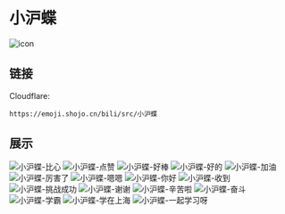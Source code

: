 # 小沪蝶
![icon](https://emoji.shojo.cn/bili/src/小沪蝶/icon.png)
## 链接
Cloudflare:
```
https://emoji.shojo.cn/bili/src/小沪蝶
```
## 展示
![小沪蝶-比心](https://emoji.shojo.cn/bili/src/小沪蝶/小沪蝶-比心.png)
![小沪蝶-点赞](https://emoji.shojo.cn/bili/src/小沪蝶/小沪蝶-点赞.png)
![小沪蝶-好棒](https://emoji.shojo.cn/bili/src/小沪蝶/小沪蝶-好棒.png)
![小沪蝶-好的](https://emoji.shojo.cn/bili/src/小沪蝶/小沪蝶-好的.png)
![小沪蝶-加油](https://emoji.shojo.cn/bili/src/小沪蝶/小沪蝶-加油.png)
![小沪蝶-厉害了](https://emoji.shojo.cn/bili/src/小沪蝶/小沪蝶-厉害了.png)
![小沪蝶-嗯嗯](https://emoji.shojo.cn/bili/src/小沪蝶/小沪蝶-嗯嗯.png)
![小沪蝶-你好](https://emoji.shojo.cn/bili/src/小沪蝶/小沪蝶-你好.png)
![小沪蝶-收到](https://emoji.shojo.cn/bili/src/小沪蝶/小沪蝶-收到.png)
![小沪蝶-挑战成功](https://emoji.shojo.cn/bili/src/小沪蝶/小沪蝶-挑战成功.png)
![小沪蝶-谢谢](https://emoji.shojo.cn/bili/src/小沪蝶/小沪蝶-谢谢.png)
![小沪蝶-辛苦啦](https://emoji.shojo.cn/bili/src/小沪蝶/小沪蝶-辛苦啦.png)
![小沪蝶-奋斗](https://emoji.shojo.cn/bili/src/小沪蝶/小沪蝶-奋斗.png)
![小沪蝶-学霸](https://emoji.shojo.cn/bili/src/小沪蝶/小沪蝶-学霸.png)
![小沪蝶-学在上海](https://emoji.shojo.cn/bili/src/小沪蝶/小沪蝶-学在上海.png)
![小沪蝶-一起学习呀](https://emoji.shojo.cn/bili/src/小沪蝶/小沪蝶-一起学习呀.png)
